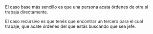 El caso base más sencillo es que una persona acata órdenes de otra si trabaja directamente.

El caso recursivo es que tenés que encontrar un tercero para el cual trabaje, que acate órdenes del que estás buscando que sea jefe.

